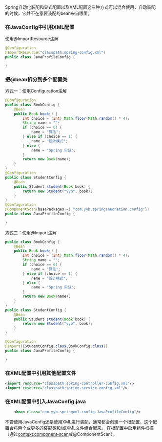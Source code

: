 Spring自动化装配和显式配置以及XML配置这三种方式可以混合使用，自动装配的时候，它并不在意要装配的bean来自哪里。

### 在JavaConfig中引用XML配置
使用@ImportResource注解
```java
@Configuration
@ImportResource("classpath:spring-config.xml")
public class JavaProfileConfig {

}
```

### 把@bean拆分到多个配置类
方式一：使用Configuration注解
```java
@Configuration
public class BookConfig {
    @Bean
    public Book book() {
        int choice = (int) Math.floor(Math.random() * 4);
        String name = "";
        if (choice == 0) {
            name = "算法";
        } else if (choice == 1) {
            name = "设计模式";
        } else {
            name = "Spring 实战";
        }
        return new Book(name);
    }
}
@Configuration
public class StudentConfig {
    @Bean
    public Student student(Book book) {
        return new Student("yyb", book);
    }
}
@Configuration
@ComponentScan(basePackages ={ "com.yyb.springannonation.config"})
public class JavaProfileConfig {

}
```
方式二：使用@Import注解
```java
public class BookConfig {
    @Bean
    public Book book() {
        int choice = (int) Math.floor(Math.random() * 4);
        String name = "";
        if (choice == 0) {
            name = "算法";
        } else if (choice == 1) {
            name = "设计模式";
        } else {
            name = "Spring 实战";
        }
        return new Book(name);
    }
}
public class StudentConfig {
    @Bean
    public Student student(Book book) {
        return new Student("yyb", book);
    }
}

@Configuration
@Import({StudentConfig.class,BookConfig.class})
public class JavaProfileConfig {

}
```
### 在XML配置中引用其他配置文件
```xml
<import resource="classpath:spring-controller-config.xml"/>
<import resource="classpath:spring-service-config.xml"/>
```

### 在XML配置中引入JavaConfig.java
```xml
    <bean class="com.yyb.springxml.config.JavaProfileConfig"/>
```
不管使用JavaConfig还是使用XML进行装配，通常都会创建一个根配置，这个配置会将两个或更多的装配类和/或XML文件组合起来。
在根配置中启用组件扫描（通过<context:component-scan>或@ComponentScan）。